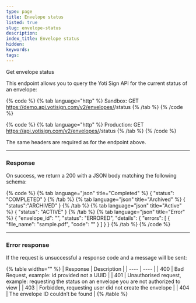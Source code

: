 ```yaml
---
type: page
title: Envelope status
listed: true
slug: envelope-status
description: 
index_title: Envelope status
hidden: 
keywords: 
tags: 
---
```


Get envelope status

This endpoint allows you to query the Yoti Sign API for the current status of an envelope:

{% code %}
{% tab language="http" %}
Sandbox:
GET https://demo.api.yotisign.com/v2/envelopes/<envelopeId>/status
{% /tab %}
{% /code %}

{% code %}
{% tab language="http" %}
Production:
GET https://api.yotisign.com/v2/envelopes/<envelopeId>/status
{% /tab %}
{% /code %}

The same headers are required as for the endpoint above.

---

### Response

On success, we return a 200 with a JSON body matching the following schema:

{% code %}
{% tab language="json" title="Completed" %}
{
  "status": "COMPLETED"
}
{% /tab %}
{% tab language="json" title="Archived" %}
{
  "status":"ARCHIVED"
}
{% /tab %}
{% tab language="json" title="Active" %}
{
  "status": "ACTIVE"
}
{% /tab %}
{% tab language="json" title="Error" %}
{
  "envelope_id": "<envelopeId>",
  "status": "ERRORED",
  "details": {
    "errors": [
      {
        "file_name": "sample.pdf",
        "code": "<ERROR MESSAGE>"
      }
    ]
  }
}
{% /tab %}
{% /code %}

---

### Error response

If the request is unsuccessful a response code and a message will be sent:

{% table widths="" %}
| Response | Description | 
| ---- | ---- | 
| 400 | Bad Request, example: id provided not a UUID | 
| 401 | Unauthorised request, example: requesting the status on an envelope you are not authorized to view | 
| 403 | Forbidden, requesting user did not create the envelope | 
| 404 | The envelope ID couldn’t be found | 
{% /table %}